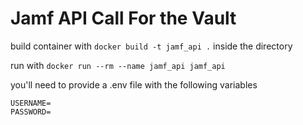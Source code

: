 # Jamf API Call For the Vault




build container with ```docker build -t jamf_api .``` inside the directory

run with ```docker run --rm --name jamf_api jamf_api```

you'll need to provide a .env file with the following variables
```
USERNAME=
PASSWORD=
```